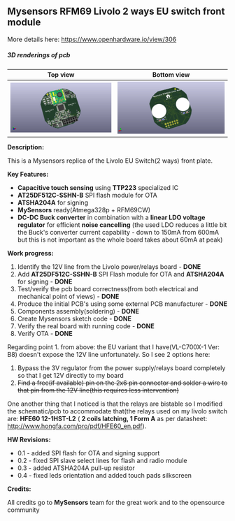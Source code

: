 ## Mysensors RFM69 Livolo 2 ways EU switch front module
More details here: https://www.openhardware.io/view/306

##### 3D renderings of pcb

Top view | Bottom view
------------ | -------------
![Alt text](3d/renderings/livolo_2_ways_eu_switch_top.png?raw=true "top view") | ![Alt text](3d/renderings/livolo_2_ways_eu_switch_bottom.png?raw=true "bottom view")


**Description:**

This is a Mysensors replica of the Livolo EU Switch(2 ways) front plate. 

**Key Features:**

 - **Capacitive touch sensing** using **TTP223** specialized IC
 - **AT25DF512C-SSHN-B** SPI flash module for OTA
 - **ATSHA204A** for signing
 - **MySensors** ready(Atmega328p + RFM69CW)
 - **DC-DC Buck converter** in combination with a **linear LDO voltage regulator** for efficient **noise cancelling**
  (the used LDO reduces a little bit the Buck's converter current capability - down to 150mA from 600mA but this is not important as the whole board takes about 60mA at peak)

**Work progress:**
 1. Identify the 12V line from the Livolo power/relays board - **DONE**
 2. Add **AT25DF512C-SSHN-B** SPI Flash module for OTA and **ATSHA204A** for signing - **DONE**
 3. Test/verify the pcb board correctness(from both electrical and mechanical point of views) - **DONE**
 4. Produce the initial PCB's using some external PCB manufacturer - **DONE**
 5. Components assembly(soldering) - **DONE**
 6. Create Mysensors sketch code - **DONE**
 7. Verify the real board with running code - **DONE**
 8. Verify OTA - **DONE**

Regarding point 1. from above: the EU variant that I have(VL-C700X-1 Ver: B8) doesn't expose the 12V line unfortunately. So I see 2 options here:

1. Bypass the 3V regulator from the power supply/relays board completely so that I get 12V directly to my board
2. ~~Find a free(if available) pin on the 2x6 pin connector and solder a wire to that pin from the 12V line(this requires less intervention)~~

One another thing that I noticed is that the relays are bistable so I modified the schematic/pcb to accommodate that(the relays used on my livolo switch are: **HFE60 12-1HST-L2** ( **2 coils latching, 1 Form A** as per datasheet: http://www.hongfa.com/pro/pdf/HFE60_en.pdf).

**HW Revisions:**
 - 0.1 - added SPI flash for OTA and signing support
 - 0.2 - fixed SPI slave select lines for flash and radio module
 - 0.3 - added ATSHA204A pull-up resistor
 - 0.4 - fixed leds orientation and added touch pads silkscreen
 
**Credits:**
  
  All credits go to **MySensors** team for the great work and to the opensource community
